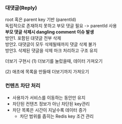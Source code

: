 ### 대댓글(Reply)

root 혹은 parent key 기반 (parentId)  
독립적으로 존재하지 못하고 부모 댓글 필요 -> parentId 사용  
**부모 댓글 삭제시 dangling comment 이슈 발생**    
방안1. 포함된 대댓글 전부 삭제  
방안2. 대댓글이 모두 삭제될때까지 댓글 삭제 불가  
방안3. 삭제된 댓글을 삭제 마크 처리하고 구조 유지  

더보기 구현시
(1) 더보기를 눌렀을때, 데이터 가져오기

(2) 애초에 목록을 만들때 더보기까지 가져오기

### 컨텐츠 차단 처리
- 사용자가 서비스를 이동하는 동안만 유지
- 차단된 컨텐츠 정보가 아닌 차단된 key관리
- 차단 목록은 시간이 지날수록 데이터 증가
  - 차단 범위를 좁히는 Redis key 조건 관리
